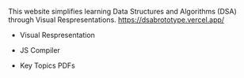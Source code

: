 This website simplifies learning Data Structures and Algorithms (DSA) through Visual Respresentations. 
https://dsabrototype.vercel.app/

* Visual Respresentation

* JS Compiler

* Key Topics PDFs

